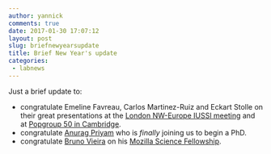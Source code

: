 ```yaml
---
author: yannick
comments: true
date: 2017-01-30 17:07:12
layout: post
slug: briefnewyearsupdate
title: Brief New Year's update
categories:
 - labnews
---
```


Just a brief update to:

  * congratulate Emeline Favreau, Carlos Martinez-Ruiz and Eckart Stolle on their great presentations at the [London NW-Europe IUSSI meeting](http://www.iussi.org/NWEurope/meetings.htm) and at [Popgroup 50 in Cambridge](http://populationgeneticsgroup.org.uk).
  * congratulate [Anurag Priyam](/team/priyam) who is *finally* joining us to begin a PhD.
  * congratulate [Bruno Vieira](/team/bmpvieira.html) on his [Mozilla Science Fellowship](https://science.mozilla.org/programs/fellowships/fellows).
  

